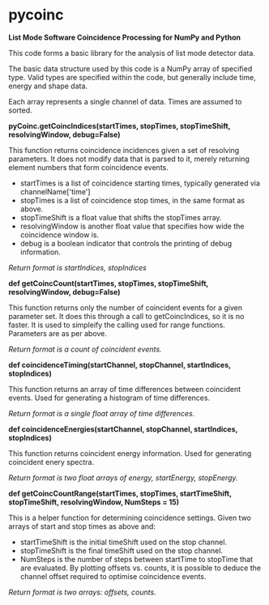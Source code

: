 # pycoinc
**List Mode Software Coincidence Processing for NumPy and Python**

This code forms a basic library for the analysis of list mode detector data. 

The basic data structure used by this code is a NumPy array of specified type. Valid types are specified within the code, but generally include time, energy and shape data.

Each array represents a single channel of data. Times are assumed to sorted.

**pyCoinc.getCoincIndices(startTimes, stopTimes, stopTimeShift, resolvingWindow, debug=False)**

This function returns coincidence incidences given a set of resolving parameters. It does not modify data that is parsed to it, merely returning element numbers that form coincidence events.
* startTimes is a list of coincidence starting times, typically generated via channelName['time']
* stopTimes is a list of coincidence stop times, in the same format as above.
* stopTimeShift is a float value that shifts the stopTimes array.
* resolvingWindow is another float value that specifies how wide the coincidence window is.
* debug is a boolean indicator that controls the printing of debug information.

*Return format is startIndices, stopIndices*

**def getCoincCount(startTimes, stopTimes, stopTimeShift, resolvingWindow, debug=False)**

This function returns only the number of coincident events for a given parameter set. It does this through a call to getCoincIndices, so it is no faster. It is used to simpleify the calling used for range functions. Parameters are as per above.

*Return format is a count of coincident events.*

**def coincidenceTiming(startChannel, stopChannel, startIndices, stopIndices)**

This function returns an array of time differences between coincident events. Used for generating a histogram of time differences.

*Return format is a single float array of time differences.*

**def coincidenceEnergies(startChannel, stopChannel, startIndices, stopIndices)**

This function returns coincident energy information. Used for generating coincident enery spectra.

*Return format is two float arrays of energy, startEnergy, stopEnergy.*


**def getCoincCountRange(startTimes, stopTimes, startTimeShift, stopTimeShift, resolvingWindow, NumSteps = 15)**

This is a helper function for determining coincidence settings. Given two arrays of start and stop times as above and:
* startTimeShift is the initial timeShift used on the stop channel.
* stopTimeShift is the final timeShift used on the stop channel.
* NumSteps is the number of steps between startTime to stopTime that are evaluated.
By plotting offsets vs. counts, it is possible to deduce the channel offset required to optimise coincidence events.

*Return format is two arrays: offsets, counts.*

